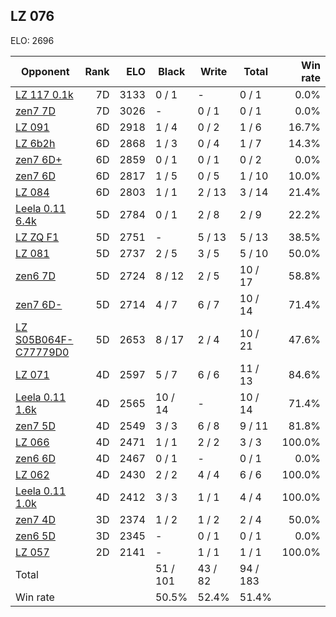 ## LZ 076 ##

ELO: 2696

Opponent | Rank | ELO | Black | Write | Total | Win rate
---------|-----:|----:|-------|-------|-------|-------:
[LZ 117 0.1k](LZ%20117%200.1k.md) | 7D | 3133 | 0 / 1 | - | 0 / 1 | 0.0%
[zen7 7D](zen7%207D.md) | 7D | 3026 | - | 0 / 1 | 0 / 1 | 0.0%
[LZ 091](LZ%20091.md) | 6D | 2918 | 1 / 4 | 0 / 2 | 1 / 6 | 16.7%
[LZ 6b2h](LZ%206b2h.md) | 6D | 2868 | 1 / 3 | 0 / 4 | 1 / 7 | 14.3%
[zen7 6D+](zen7%206D+.md) | 6D | 2859 | 0 / 1 | 0 / 1 | 0 / 2 | 0.0%
[zen7 6D](zen7%206D.md) | 6D | 2817 | 1 / 5 | 0 / 5 | 1 / 10 | 10.0%
[LZ 084](LZ%20084.md) | 6D | 2803 | 1 / 1 | 2 / 13 | 3 / 14 | 21.4%
[Leela 0.11 6.4k](Leela%200.11%206.4k.md) | 5D | 2784 | 0 / 1 | 2 / 8 | 2 / 9 | 22.2%
[LZ ZQ F1](LZ%20ZQ%20F1.md) | 5D | 2751 | - | 5 / 13 | 5 / 13 | 38.5%
[LZ 081](LZ%20081.md) | 5D | 2737 | 2 / 5 | 3 / 5 | 5 / 10 | 50.0%
[zen6 7D](zen6%207D.md) | 5D | 2724 | 8 / 12 | 2 / 5 | 10 / 17 | 58.8%
[zen7 6D-](zen7%206D-.md) | 5D | 2714 | 4 / 7 | 6 / 7 | 10 / 14 | 71.4%
[LZ S05B064F-C77779D0](LZ%20S05B064F-C77779D0.md) | 5D | 2653 | 8 / 17 | 2 / 4 | 10 / 21 | 47.6%
[LZ 071](LZ%20071.md) | 4D | 2597 | 5 / 7 | 6 / 6 | 11 / 13 | 84.6%
[Leela 0.11 1.6k](Leela%200.11%201.6k.md) | 4D | 2565 | 10 / 14 | - | 10 / 14 | 71.4%
[zen7 5D](zen7%205D.md) | 4D | 2549 | 3 / 3 | 6 / 8 | 9 / 11 | 81.8%
[LZ 066](LZ%20066.md) | 4D | 2471 | 1 / 1 | 2 / 2 | 3 / 3 | 100.0%
[zen6 6D](zen6%206D.md) | 4D | 2467 | 0 / 1 | - | 0 / 1 | 0.0%
[LZ 062](LZ%20062.md) | 4D | 2430 | 2 / 2 | 4 / 4 | 6 / 6 | 100.0%
[Leela 0.11 1.0k](Leela%200.11%201.0k.md) | 4D | 2412 | 3 / 3 | 1 / 1 | 4 / 4 | 100.0%
[zen7 4D](zen7%204D.md) | 3D | 2374 | 1 / 2 | 1 / 2 | 2 / 4 | 50.0%
[zen6 5D](zen6%205D.md) | 3D | 2345 | - | 0 / 1 | 0 / 1 | 0.0%
[LZ 057](LZ%20057.md) | 2D | 2141 | - | 1 / 1 | 1 / 1 | 100.0%
Total | | | 51 / 101 | 43 / 82 | 94 / 183 | 
Win rate| | | 50.5% | 52.4% | 51.4% | 

